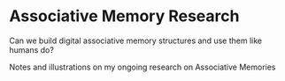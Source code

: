 # Associative Memory Research

Can we build digital associative memory structures and use them like humans do?

Notes and illustrations on my ongoing research on Associative Memories
